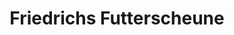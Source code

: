 ---
title: "Friedrichs Futterscheune"
url: /neuhofen-an-der-ybbs/friedrichs-futterscheune/
shop: Tiere
---